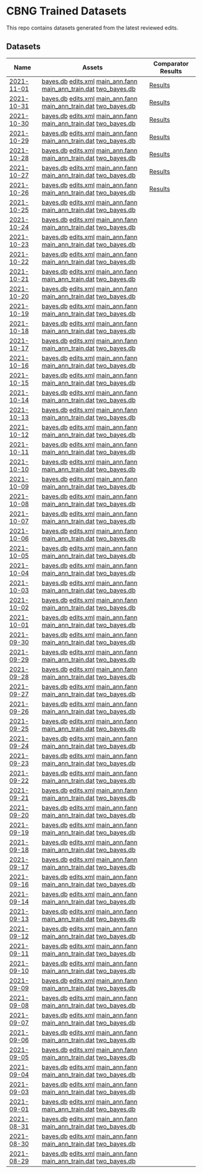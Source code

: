 # CBNG Trained Datasets

This repo contains datasets generated from the latest reviewed edits.

## Datasets

| Name | Assets | Comparator Results |
| ---- | ------ | ------------------ |
| [2021-11-01](https://github.com/cluebotng/trained-datasets/releases/tag/2021-11-01) | [bayes.db](https://github.com/cluebotng/trained-datasets/releases/download/2021-11-01/bayes.db) [edits.xml](https://github.com/cluebotng/trained-datasets/releases/download/2021-11-01/edits.xml) [main_ann.fann](https://github.com/cluebotng/trained-datasets/releases/download/2021-11-01/main_ann.fann) [main_ann_train.dat](https://github.com/cluebotng/trained-datasets/releases/download/2021-11-01/main_ann_train.dat) [two_bayes.db](https://github.com/cluebotng/trained-datasets/releases/download/2021-11-01/two_bayes.db) | [Results](https://github.com/cluebotng/trained-datasets/releases/download/2021-11-01/comparator.md) |
| [2021-10-31](https://github.com/cluebotng/trained-datasets/releases/tag/2021-10-31) | [bayes.db](https://github.com/cluebotng/trained-datasets/releases/download/2021-10-31/bayes.db) [edits.xml](https://github.com/cluebotng/trained-datasets/releases/download/2021-10-31/edits.xml) [main_ann.fann](https://github.com/cluebotng/trained-datasets/releases/download/2021-10-31/main_ann.fann) [main_ann_train.dat](https://github.com/cluebotng/trained-datasets/releases/download/2021-10-31/main_ann_train.dat) [two_bayes.db](https://github.com/cluebotng/trained-datasets/releases/download/2021-10-31/two_bayes.db) | [Results](https://github.com/cluebotng/trained-datasets/releases/download/2021-10-31/comparator.md) |
| [2021-10-30](https://github.com/cluebotng/trained-datasets/releases/tag/2021-10-30) | [bayes.db](https://github.com/cluebotng/trained-datasets/releases/download/2021-10-30/bayes.db) [edits.xml](https://github.com/cluebotng/trained-datasets/releases/download/2021-10-30/edits.xml) [main_ann.fann](https://github.com/cluebotng/trained-datasets/releases/download/2021-10-30/main_ann.fann) [main_ann_train.dat](https://github.com/cluebotng/trained-datasets/releases/download/2021-10-30/main_ann_train.dat) [two_bayes.db](https://github.com/cluebotng/trained-datasets/releases/download/2021-10-30/two_bayes.db) | [Results](https://github.com/cluebotng/trained-datasets/releases/download/2021-10-30/comparator.md) |
| [2021-10-29](https://github.com/cluebotng/trained-datasets/releases/tag/2021-10-29) | [bayes.db](https://github.com/cluebotng/trained-datasets/releases/download/2021-10-29/bayes.db) [edits.xml](https://github.com/cluebotng/trained-datasets/releases/download/2021-10-29/edits.xml) [main_ann.fann](https://github.com/cluebotng/trained-datasets/releases/download/2021-10-29/main_ann.fann) [main_ann_train.dat](https://github.com/cluebotng/trained-datasets/releases/download/2021-10-29/main_ann_train.dat) [two_bayes.db](https://github.com/cluebotng/trained-datasets/releases/download/2021-10-29/two_bayes.db) | [Results](https://github.com/cluebotng/trained-datasets/releases/download/2021-10-29/comparator.md) |
| [2021-10-28](https://github.com/cluebotng/trained-datasets/releases/tag/2021-10-28) | [bayes.db](https://github.com/cluebotng/trained-datasets/releases/download/2021-10-28/bayes.db) [edits.xml](https://github.com/cluebotng/trained-datasets/releases/download/2021-10-28/edits.xml) [main_ann.fann](https://github.com/cluebotng/trained-datasets/releases/download/2021-10-28/main_ann.fann) [main_ann_train.dat](https://github.com/cluebotng/trained-datasets/releases/download/2021-10-28/main_ann_train.dat) [two_bayes.db](https://github.com/cluebotng/trained-datasets/releases/download/2021-10-28/two_bayes.db) | [Results](https://github.com/cluebotng/trained-datasets/releases/download/2021-10-28/comparator.md) |
| [2021-10-27](https://github.com/cluebotng/trained-datasets/releases/tag/2021-10-27) | [bayes.db](https://github.com/cluebotng/trained-datasets/releases/download/2021-10-27/bayes.db) [edits.xml](https://github.com/cluebotng/trained-datasets/releases/download/2021-10-27/edits.xml) [main_ann.fann](https://github.com/cluebotng/trained-datasets/releases/download/2021-10-27/main_ann.fann) [main_ann_train.dat](https://github.com/cluebotng/trained-datasets/releases/download/2021-10-27/main_ann_train.dat) [two_bayes.db](https://github.com/cluebotng/trained-datasets/releases/download/2021-10-27/two_bayes.db) | [Results](https://github.com/cluebotng/trained-datasets/releases/download/2021-10-27/comparator.md) |
| [2021-10-26](https://github.com/cluebotng/trained-datasets/releases/tag/2021-10-26) | [bayes.db](https://github.com/cluebotng/trained-datasets/releases/download/2021-10-26/bayes.db) [edits.xml](https://github.com/cluebotng/trained-datasets/releases/download/2021-10-26/edits.xml) [main_ann.fann](https://github.com/cluebotng/trained-datasets/releases/download/2021-10-26/main_ann.fann) [main_ann_train.dat](https://github.com/cluebotng/trained-datasets/releases/download/2021-10-26/main_ann_train.dat) [two_bayes.db](https://github.com/cluebotng/trained-datasets/releases/download/2021-10-26/two_bayes.db) | [Results](https://github.com/cluebotng/trained-datasets/releases/download/2021-10-26/comparator.md) |
| [2021-10-25](https://github.com/cluebotng/trained-datasets/releases/tag/2021-10-25) | [bayes.db](https://github.com/cluebotng/trained-datasets/releases/download/2021-10-25/bayes.db) [edits.xml](https://github.com/cluebotng/trained-datasets/releases/download/2021-10-25/edits.xml) [main_ann.fann](https://github.com/cluebotng/trained-datasets/releases/download/2021-10-25/main_ann.fann) [main_ann_train.dat](https://github.com/cluebotng/trained-datasets/releases/download/2021-10-25/main_ann_train.dat) [two_bayes.db](https://github.com/cluebotng/trained-datasets/releases/download/2021-10-25/two_bayes.db) |  |
| [2021-10-24](https://github.com/cluebotng/trained-datasets/releases/tag/2021-10-24) | [bayes.db](https://github.com/cluebotng/trained-datasets/releases/download/2021-10-24/bayes.db) [edits.xml](https://github.com/cluebotng/trained-datasets/releases/download/2021-10-24/edits.xml) [main_ann.fann](https://github.com/cluebotng/trained-datasets/releases/download/2021-10-24/main_ann.fann) [main_ann_train.dat](https://github.com/cluebotng/trained-datasets/releases/download/2021-10-24/main_ann_train.dat) [two_bayes.db](https://github.com/cluebotng/trained-datasets/releases/download/2021-10-24/two_bayes.db) |  |
| [2021-10-23](https://github.com/cluebotng/trained-datasets/releases/tag/2021-10-23) | [bayes.db](https://github.com/cluebotng/trained-datasets/releases/download/2021-10-23/bayes.db) [edits.xml](https://github.com/cluebotng/trained-datasets/releases/download/2021-10-23/edits.xml) [main_ann.fann](https://github.com/cluebotng/trained-datasets/releases/download/2021-10-23/main_ann.fann) [main_ann_train.dat](https://github.com/cluebotng/trained-datasets/releases/download/2021-10-23/main_ann_train.dat) [two_bayes.db](https://github.com/cluebotng/trained-datasets/releases/download/2021-10-23/two_bayes.db) |  |
| [2021-10-22](https://github.com/cluebotng/trained-datasets/releases/tag/2021-10-22) | [bayes.db](https://github.com/cluebotng/trained-datasets/releases/download/2021-10-22/bayes.db) [edits.xml](https://github.com/cluebotng/trained-datasets/releases/download/2021-10-22/edits.xml) [main_ann.fann](https://github.com/cluebotng/trained-datasets/releases/download/2021-10-22/main_ann.fann) [main_ann_train.dat](https://github.com/cluebotng/trained-datasets/releases/download/2021-10-22/main_ann_train.dat) [two_bayes.db](https://github.com/cluebotng/trained-datasets/releases/download/2021-10-22/two_bayes.db) |  |
| [2021-10-21](https://github.com/cluebotng/trained-datasets/releases/tag/2021-10-21) | [bayes.db](https://github.com/cluebotng/trained-datasets/releases/download/2021-10-21/bayes.db) [edits.xml](https://github.com/cluebotng/trained-datasets/releases/download/2021-10-21/edits.xml) [main_ann.fann](https://github.com/cluebotng/trained-datasets/releases/download/2021-10-21/main_ann.fann) [main_ann_train.dat](https://github.com/cluebotng/trained-datasets/releases/download/2021-10-21/main_ann_train.dat) [two_bayes.db](https://github.com/cluebotng/trained-datasets/releases/download/2021-10-21/two_bayes.db) |  |
| [2021-10-20](https://github.com/cluebotng/trained-datasets/releases/tag/2021-10-20) | [bayes.db](https://github.com/cluebotng/trained-datasets/releases/download/2021-10-20/bayes.db) [edits.xml](https://github.com/cluebotng/trained-datasets/releases/download/2021-10-20/edits.xml) [main_ann.fann](https://github.com/cluebotng/trained-datasets/releases/download/2021-10-20/main_ann.fann) [main_ann_train.dat](https://github.com/cluebotng/trained-datasets/releases/download/2021-10-20/main_ann_train.dat) [two_bayes.db](https://github.com/cluebotng/trained-datasets/releases/download/2021-10-20/two_bayes.db) |  |
| [2021-10-19](https://github.com/cluebotng/trained-datasets/releases/tag/2021-10-19) | [bayes.db](https://github.com/cluebotng/trained-datasets/releases/download/2021-10-19/bayes.db) [edits.xml](https://github.com/cluebotng/trained-datasets/releases/download/2021-10-19/edits.xml) [main_ann.fann](https://github.com/cluebotng/trained-datasets/releases/download/2021-10-19/main_ann.fann) [main_ann_train.dat](https://github.com/cluebotng/trained-datasets/releases/download/2021-10-19/main_ann_train.dat) [two_bayes.db](https://github.com/cluebotng/trained-datasets/releases/download/2021-10-19/two_bayes.db) |  |
| [2021-10-18](https://github.com/cluebotng/trained-datasets/releases/tag/2021-10-18) | [bayes.db](https://github.com/cluebotng/trained-datasets/releases/download/2021-10-18/bayes.db) [edits.xml](https://github.com/cluebotng/trained-datasets/releases/download/2021-10-18/edits.xml) [main_ann.fann](https://github.com/cluebotng/trained-datasets/releases/download/2021-10-18/main_ann.fann) [main_ann_train.dat](https://github.com/cluebotng/trained-datasets/releases/download/2021-10-18/main_ann_train.dat) [two_bayes.db](https://github.com/cluebotng/trained-datasets/releases/download/2021-10-18/two_bayes.db) |  |
| [2021-10-17](https://github.com/cluebotng/trained-datasets/releases/tag/2021-10-17) | [bayes.db](https://github.com/cluebotng/trained-datasets/releases/download/2021-10-17/bayes.db) [edits.xml](https://github.com/cluebotng/trained-datasets/releases/download/2021-10-17/edits.xml) [main_ann.fann](https://github.com/cluebotng/trained-datasets/releases/download/2021-10-17/main_ann.fann) [main_ann_train.dat](https://github.com/cluebotng/trained-datasets/releases/download/2021-10-17/main_ann_train.dat) [two_bayes.db](https://github.com/cluebotng/trained-datasets/releases/download/2021-10-17/two_bayes.db) |  |
| [2021-10-16](https://github.com/cluebotng/trained-datasets/releases/tag/2021-10-16) | [bayes.db](https://github.com/cluebotng/trained-datasets/releases/download/2021-10-16/bayes.db) [edits.xml](https://github.com/cluebotng/trained-datasets/releases/download/2021-10-16/edits.xml) [main_ann.fann](https://github.com/cluebotng/trained-datasets/releases/download/2021-10-16/main_ann.fann) [main_ann_train.dat](https://github.com/cluebotng/trained-datasets/releases/download/2021-10-16/main_ann_train.dat) [two_bayes.db](https://github.com/cluebotng/trained-datasets/releases/download/2021-10-16/two_bayes.db) |  |
| [2021-10-15](https://github.com/cluebotng/trained-datasets/releases/tag/2021-10-15) | [bayes.db](https://github.com/cluebotng/trained-datasets/releases/download/2021-10-15/bayes.db) [edits.xml](https://github.com/cluebotng/trained-datasets/releases/download/2021-10-15/edits.xml) [main_ann.fann](https://github.com/cluebotng/trained-datasets/releases/download/2021-10-15/main_ann.fann) [main_ann_train.dat](https://github.com/cluebotng/trained-datasets/releases/download/2021-10-15/main_ann_train.dat) [two_bayes.db](https://github.com/cluebotng/trained-datasets/releases/download/2021-10-15/two_bayes.db) |  |
| [2021-10-14](https://github.com/cluebotng/trained-datasets/releases/tag/2021-10-14) | [bayes.db](https://github.com/cluebotng/trained-datasets/releases/download/2021-10-14/bayes.db) [edits.xml](https://github.com/cluebotng/trained-datasets/releases/download/2021-10-14/edits.xml) [main_ann.fann](https://github.com/cluebotng/trained-datasets/releases/download/2021-10-14/main_ann.fann) [main_ann_train.dat](https://github.com/cluebotng/trained-datasets/releases/download/2021-10-14/main_ann_train.dat) [two_bayes.db](https://github.com/cluebotng/trained-datasets/releases/download/2021-10-14/two_bayes.db) |  |
| [2021-10-13](https://github.com/cluebotng/trained-datasets/releases/tag/2021-10-13) | [bayes.db](https://github.com/cluebotng/trained-datasets/releases/download/2021-10-13/bayes.db) [edits.xml](https://github.com/cluebotng/trained-datasets/releases/download/2021-10-13/edits.xml) [main_ann.fann](https://github.com/cluebotng/trained-datasets/releases/download/2021-10-13/main_ann.fann) [main_ann_train.dat](https://github.com/cluebotng/trained-datasets/releases/download/2021-10-13/main_ann_train.dat) [two_bayes.db](https://github.com/cluebotng/trained-datasets/releases/download/2021-10-13/two_bayes.db) |  |
| [2021-10-12](https://github.com/cluebotng/trained-datasets/releases/tag/2021-10-12) | [bayes.db](https://github.com/cluebotng/trained-datasets/releases/download/2021-10-12/bayes.db) [edits.xml](https://github.com/cluebotng/trained-datasets/releases/download/2021-10-12/edits.xml) [main_ann.fann](https://github.com/cluebotng/trained-datasets/releases/download/2021-10-12/main_ann.fann) [main_ann_train.dat](https://github.com/cluebotng/trained-datasets/releases/download/2021-10-12/main_ann_train.dat) [two_bayes.db](https://github.com/cluebotng/trained-datasets/releases/download/2021-10-12/two_bayes.db) |  |
| [2021-10-11](https://github.com/cluebotng/trained-datasets/releases/tag/2021-10-11) | [bayes.db](https://github.com/cluebotng/trained-datasets/releases/download/2021-10-11/bayes.db) [edits.xml](https://github.com/cluebotng/trained-datasets/releases/download/2021-10-11/edits.xml) [main_ann.fann](https://github.com/cluebotng/trained-datasets/releases/download/2021-10-11/main_ann.fann) [main_ann_train.dat](https://github.com/cluebotng/trained-datasets/releases/download/2021-10-11/main_ann_train.dat) [two_bayes.db](https://github.com/cluebotng/trained-datasets/releases/download/2021-10-11/two_bayes.db) |  |
| [2021-10-10](https://github.com/cluebotng/trained-datasets/releases/tag/2021-10-10) | [bayes.db](https://github.com/cluebotng/trained-datasets/releases/download/2021-10-10/bayes.db) [edits.xml](https://github.com/cluebotng/trained-datasets/releases/download/2021-10-10/edits.xml) [main_ann.fann](https://github.com/cluebotng/trained-datasets/releases/download/2021-10-10/main_ann.fann) [main_ann_train.dat](https://github.com/cluebotng/trained-datasets/releases/download/2021-10-10/main_ann_train.dat) [two_bayes.db](https://github.com/cluebotng/trained-datasets/releases/download/2021-10-10/two_bayes.db) |  |
| [2021-10-09](https://github.com/cluebotng/trained-datasets/releases/tag/2021-10-09) | [bayes.db](https://github.com/cluebotng/trained-datasets/releases/download/2021-10-09/bayes.db) [edits.xml](https://github.com/cluebotng/trained-datasets/releases/download/2021-10-09/edits.xml) [main_ann.fann](https://github.com/cluebotng/trained-datasets/releases/download/2021-10-09/main_ann.fann) [main_ann_train.dat](https://github.com/cluebotng/trained-datasets/releases/download/2021-10-09/main_ann_train.dat) [two_bayes.db](https://github.com/cluebotng/trained-datasets/releases/download/2021-10-09/two_bayes.db) |  |
| [2021-10-08](https://github.com/cluebotng/trained-datasets/releases/tag/2021-10-08) | [bayes.db](https://github.com/cluebotng/trained-datasets/releases/download/2021-10-08/bayes.db) [edits.xml](https://github.com/cluebotng/trained-datasets/releases/download/2021-10-08/edits.xml) [main_ann.fann](https://github.com/cluebotng/trained-datasets/releases/download/2021-10-08/main_ann.fann) [main_ann_train.dat](https://github.com/cluebotng/trained-datasets/releases/download/2021-10-08/main_ann_train.dat) [two_bayes.db](https://github.com/cluebotng/trained-datasets/releases/download/2021-10-08/two_bayes.db) |  |
| [2021-10-07](https://github.com/cluebotng/trained-datasets/releases/tag/2021-10-07) | [bayes.db](https://github.com/cluebotng/trained-datasets/releases/download/2021-10-07/bayes.db) [edits.xml](https://github.com/cluebotng/trained-datasets/releases/download/2021-10-07/edits.xml) [main_ann.fann](https://github.com/cluebotng/trained-datasets/releases/download/2021-10-07/main_ann.fann) [main_ann_train.dat](https://github.com/cluebotng/trained-datasets/releases/download/2021-10-07/main_ann_train.dat) [two_bayes.db](https://github.com/cluebotng/trained-datasets/releases/download/2021-10-07/two_bayes.db) |  |
| [2021-10-06](https://github.com/cluebotng/trained-datasets/releases/tag/2021-10-06) | [bayes.db](https://github.com/cluebotng/trained-datasets/releases/download/2021-10-06/bayes.db) [edits.xml](https://github.com/cluebotng/trained-datasets/releases/download/2021-10-06/edits.xml) [main_ann.fann](https://github.com/cluebotng/trained-datasets/releases/download/2021-10-06/main_ann.fann) [main_ann_train.dat](https://github.com/cluebotng/trained-datasets/releases/download/2021-10-06/main_ann_train.dat) [two_bayes.db](https://github.com/cluebotng/trained-datasets/releases/download/2021-10-06/two_bayes.db) |  |
| [2021-10-05](https://github.com/cluebotng/trained-datasets/releases/tag/2021-10-05) | [bayes.db](https://github.com/cluebotng/trained-datasets/releases/download/2021-10-05/bayes.db) [edits.xml](https://github.com/cluebotng/trained-datasets/releases/download/2021-10-05/edits.xml) [main_ann.fann](https://github.com/cluebotng/trained-datasets/releases/download/2021-10-05/main_ann.fann) [main_ann_train.dat](https://github.com/cluebotng/trained-datasets/releases/download/2021-10-05/main_ann_train.dat) [two_bayes.db](https://github.com/cluebotng/trained-datasets/releases/download/2021-10-05/two_bayes.db) |  |
| [2021-10-04](https://github.com/cluebotng/trained-datasets/releases/tag/2021-10-04) | [bayes.db](https://github.com/cluebotng/trained-datasets/releases/download/2021-10-04/bayes.db) [edits.xml](https://github.com/cluebotng/trained-datasets/releases/download/2021-10-04/edits.xml) [main_ann.fann](https://github.com/cluebotng/trained-datasets/releases/download/2021-10-04/main_ann.fann) [main_ann_train.dat](https://github.com/cluebotng/trained-datasets/releases/download/2021-10-04/main_ann_train.dat) [two_bayes.db](https://github.com/cluebotng/trained-datasets/releases/download/2021-10-04/two_bayes.db) |  |
| [2021-10-03](https://github.com/cluebotng/trained-datasets/releases/tag/2021-10-03) | [bayes.db](https://github.com/cluebotng/trained-datasets/releases/download/2021-10-03/bayes.db) [edits.xml](https://github.com/cluebotng/trained-datasets/releases/download/2021-10-03/edits.xml) [main_ann.fann](https://github.com/cluebotng/trained-datasets/releases/download/2021-10-03/main_ann.fann) [main_ann_train.dat](https://github.com/cluebotng/trained-datasets/releases/download/2021-10-03/main_ann_train.dat) [two_bayes.db](https://github.com/cluebotng/trained-datasets/releases/download/2021-10-03/two_bayes.db) |  |
| [2021-10-02](https://github.com/cluebotng/trained-datasets/releases/tag/2021-10-02) | [bayes.db](https://github.com/cluebotng/trained-datasets/releases/download/2021-10-02/bayes.db) [edits.xml](https://github.com/cluebotng/trained-datasets/releases/download/2021-10-02/edits.xml) [main_ann.fann](https://github.com/cluebotng/trained-datasets/releases/download/2021-10-02/main_ann.fann) [main_ann_train.dat](https://github.com/cluebotng/trained-datasets/releases/download/2021-10-02/main_ann_train.dat) [two_bayes.db](https://github.com/cluebotng/trained-datasets/releases/download/2021-10-02/two_bayes.db) |  |
| [2021-10-01](https://github.com/cluebotng/trained-datasets/releases/tag/2021-10-01) | [bayes.db](https://github.com/cluebotng/trained-datasets/releases/download/2021-10-01/bayes.db) [edits.xml](https://github.com/cluebotng/trained-datasets/releases/download/2021-10-01/edits.xml) [main_ann.fann](https://github.com/cluebotng/trained-datasets/releases/download/2021-10-01/main_ann.fann) [main_ann_train.dat](https://github.com/cluebotng/trained-datasets/releases/download/2021-10-01/main_ann_train.dat) [two_bayes.db](https://github.com/cluebotng/trained-datasets/releases/download/2021-10-01/two_bayes.db) |  |
| [2021-09-30](https://github.com/cluebotng/trained-datasets/releases/tag/2021-09-30) | [bayes.db](https://github.com/cluebotng/trained-datasets/releases/download/2021-09-30/bayes.db) [edits.xml](https://github.com/cluebotng/trained-datasets/releases/download/2021-09-30/edits.xml) [main_ann.fann](https://github.com/cluebotng/trained-datasets/releases/download/2021-09-30/main_ann.fann) [main_ann_train.dat](https://github.com/cluebotng/trained-datasets/releases/download/2021-09-30/main_ann_train.dat) [two_bayes.db](https://github.com/cluebotng/trained-datasets/releases/download/2021-09-30/two_bayes.db) |  |
| [2021-09-29](https://github.com/cluebotng/trained-datasets/releases/tag/2021-09-29) | [bayes.db](https://github.com/cluebotng/trained-datasets/releases/download/2021-09-29/bayes.db) [edits.xml](https://github.com/cluebotng/trained-datasets/releases/download/2021-09-29/edits.xml) [main_ann.fann](https://github.com/cluebotng/trained-datasets/releases/download/2021-09-29/main_ann.fann) [main_ann_train.dat](https://github.com/cluebotng/trained-datasets/releases/download/2021-09-29/main_ann_train.dat) [two_bayes.db](https://github.com/cluebotng/trained-datasets/releases/download/2021-09-29/two_bayes.db) |  |
| [2021-09-28](https://github.com/cluebotng/trained-datasets/releases/tag/2021-09-28) | [bayes.db](https://github.com/cluebotng/trained-datasets/releases/download/2021-09-28/bayes.db) [edits.xml](https://github.com/cluebotng/trained-datasets/releases/download/2021-09-28/edits.xml) [main_ann.fann](https://github.com/cluebotng/trained-datasets/releases/download/2021-09-28/main_ann.fann) [main_ann_train.dat](https://github.com/cluebotng/trained-datasets/releases/download/2021-09-28/main_ann_train.dat) [two_bayes.db](https://github.com/cluebotng/trained-datasets/releases/download/2021-09-28/two_bayes.db) |  |
| [2021-09-27](https://github.com/cluebotng/trained-datasets/releases/tag/2021-09-27) | [bayes.db](https://github.com/cluebotng/trained-datasets/releases/download/2021-09-27/bayes.db) [edits.xml](https://github.com/cluebotng/trained-datasets/releases/download/2021-09-27/edits.xml) [main_ann.fann](https://github.com/cluebotng/trained-datasets/releases/download/2021-09-27/main_ann.fann) [main_ann_train.dat](https://github.com/cluebotng/trained-datasets/releases/download/2021-09-27/main_ann_train.dat) [two_bayes.db](https://github.com/cluebotng/trained-datasets/releases/download/2021-09-27/two_bayes.db) |  |
| [2021-09-26](https://github.com/cluebotng/trained-datasets/releases/tag/2021-09-26) | [bayes.db](https://github.com/cluebotng/trained-datasets/releases/download/2021-09-26/bayes.db) [edits.xml](https://github.com/cluebotng/trained-datasets/releases/download/2021-09-26/edits.xml) [main_ann.fann](https://github.com/cluebotng/trained-datasets/releases/download/2021-09-26/main_ann.fann) [main_ann_train.dat](https://github.com/cluebotng/trained-datasets/releases/download/2021-09-26/main_ann_train.dat) [two_bayes.db](https://github.com/cluebotng/trained-datasets/releases/download/2021-09-26/two_bayes.db) |  |
| [2021-09-25](https://github.com/cluebotng/trained-datasets/releases/tag/2021-09-25) | [bayes.db](https://github.com/cluebotng/trained-datasets/releases/download/2021-09-25/bayes.db) [edits.xml](https://github.com/cluebotng/trained-datasets/releases/download/2021-09-25/edits.xml) [main_ann.fann](https://github.com/cluebotng/trained-datasets/releases/download/2021-09-25/main_ann.fann) [main_ann_train.dat](https://github.com/cluebotng/trained-datasets/releases/download/2021-09-25/main_ann_train.dat) [two_bayes.db](https://github.com/cluebotng/trained-datasets/releases/download/2021-09-25/two_bayes.db) |  |
| [2021-09-24](https://github.com/cluebotng/trained-datasets/releases/tag/2021-09-24) | [bayes.db](https://github.com/cluebotng/trained-datasets/releases/download/2021-09-24/bayes.db) [edits.xml](https://github.com/cluebotng/trained-datasets/releases/download/2021-09-24/edits.xml) [main_ann.fann](https://github.com/cluebotng/trained-datasets/releases/download/2021-09-24/main_ann.fann) [main_ann_train.dat](https://github.com/cluebotng/trained-datasets/releases/download/2021-09-24/main_ann_train.dat) [two_bayes.db](https://github.com/cluebotng/trained-datasets/releases/download/2021-09-24/two_bayes.db) |  |
| [2021-09-23](https://github.com/cluebotng/trained-datasets/releases/tag/2021-09-23) | [bayes.db](https://github.com/cluebotng/trained-datasets/releases/download/2021-09-23/bayes.db) [edits.xml](https://github.com/cluebotng/trained-datasets/releases/download/2021-09-23/edits.xml) [main_ann.fann](https://github.com/cluebotng/trained-datasets/releases/download/2021-09-23/main_ann.fann) [main_ann_train.dat](https://github.com/cluebotng/trained-datasets/releases/download/2021-09-23/main_ann_train.dat) [two_bayes.db](https://github.com/cluebotng/trained-datasets/releases/download/2021-09-23/two_bayes.db) |  |
| [2021-09-22](https://github.com/cluebotng/trained-datasets/releases/tag/2021-09-22) | [bayes.db](https://github.com/cluebotng/trained-datasets/releases/download/2021-09-22/bayes.db) [edits.xml](https://github.com/cluebotng/trained-datasets/releases/download/2021-09-22/edits.xml) [main_ann.fann](https://github.com/cluebotng/trained-datasets/releases/download/2021-09-22/main_ann.fann) [main_ann_train.dat](https://github.com/cluebotng/trained-datasets/releases/download/2021-09-22/main_ann_train.dat) [two_bayes.db](https://github.com/cluebotng/trained-datasets/releases/download/2021-09-22/two_bayes.db) |  |
| [2021-09-21](https://github.com/cluebotng/trained-datasets/releases/tag/2021-09-21) | [bayes.db](https://github.com/cluebotng/trained-datasets/releases/download/2021-09-21/bayes.db) [edits.xml](https://github.com/cluebotng/trained-datasets/releases/download/2021-09-21/edits.xml) [main_ann.fann](https://github.com/cluebotng/trained-datasets/releases/download/2021-09-21/main_ann.fann) [main_ann_train.dat](https://github.com/cluebotng/trained-datasets/releases/download/2021-09-21/main_ann_train.dat) [two_bayes.db](https://github.com/cluebotng/trained-datasets/releases/download/2021-09-21/two_bayes.db) |  |
| [2021-09-20](https://github.com/cluebotng/trained-datasets/releases/tag/2021-09-20) | [bayes.db](https://github.com/cluebotng/trained-datasets/releases/download/2021-09-20/bayes.db) [edits.xml](https://github.com/cluebotng/trained-datasets/releases/download/2021-09-20/edits.xml) [main_ann.fann](https://github.com/cluebotng/trained-datasets/releases/download/2021-09-20/main_ann.fann) [main_ann_train.dat](https://github.com/cluebotng/trained-datasets/releases/download/2021-09-20/main_ann_train.dat) [two_bayes.db](https://github.com/cluebotng/trained-datasets/releases/download/2021-09-20/two_bayes.db) |  |
| [2021-09-19](https://github.com/cluebotng/trained-datasets/releases/tag/2021-09-19) | [bayes.db](https://github.com/cluebotng/trained-datasets/releases/download/2021-09-19/bayes.db) [edits.xml](https://github.com/cluebotng/trained-datasets/releases/download/2021-09-19/edits.xml) [main_ann.fann](https://github.com/cluebotng/trained-datasets/releases/download/2021-09-19/main_ann.fann) [main_ann_train.dat](https://github.com/cluebotng/trained-datasets/releases/download/2021-09-19/main_ann_train.dat) [two_bayes.db](https://github.com/cluebotng/trained-datasets/releases/download/2021-09-19/two_bayes.db) |  |
| [2021-09-18](https://github.com/cluebotng/trained-datasets/releases/tag/2021-09-18) | [bayes.db](https://github.com/cluebotng/trained-datasets/releases/download/2021-09-18/bayes.db) [edits.xml](https://github.com/cluebotng/trained-datasets/releases/download/2021-09-18/edits.xml) [main_ann.fann](https://github.com/cluebotng/trained-datasets/releases/download/2021-09-18/main_ann.fann) [main_ann_train.dat](https://github.com/cluebotng/trained-datasets/releases/download/2021-09-18/main_ann_train.dat) [two_bayes.db](https://github.com/cluebotng/trained-datasets/releases/download/2021-09-18/two_bayes.db) |  |
| [2021-09-17](https://github.com/cluebotng/trained-datasets/releases/tag/2021-09-17) | [bayes.db](https://github.com/cluebotng/trained-datasets/releases/download/2021-09-17/bayes.db) [edits.xml](https://github.com/cluebotng/trained-datasets/releases/download/2021-09-17/edits.xml) [main_ann.fann](https://github.com/cluebotng/trained-datasets/releases/download/2021-09-17/main_ann.fann) [main_ann_train.dat](https://github.com/cluebotng/trained-datasets/releases/download/2021-09-17/main_ann_train.dat) [two_bayes.db](https://github.com/cluebotng/trained-datasets/releases/download/2021-09-17/two_bayes.db) |  |
| [2021-09-16](https://github.com/cluebotng/trained-datasets/releases/tag/2021-09-16) | [bayes.db](https://github.com/cluebotng/trained-datasets/releases/download/2021-09-16/bayes.db) [edits.xml](https://github.com/cluebotng/trained-datasets/releases/download/2021-09-16/edits.xml) [main_ann.fann](https://github.com/cluebotng/trained-datasets/releases/download/2021-09-16/main_ann.fann) [main_ann_train.dat](https://github.com/cluebotng/trained-datasets/releases/download/2021-09-16/main_ann_train.dat) [two_bayes.db](https://github.com/cluebotng/trained-datasets/releases/download/2021-09-16/two_bayes.db) |  |
| [2021-09-14](https://github.com/cluebotng/trained-datasets/releases/tag/2021-09-14) | [bayes.db](https://github.com/cluebotng/trained-datasets/releases/download/2021-09-14/bayes.db) [edits.xml](https://github.com/cluebotng/trained-datasets/releases/download/2021-09-14/edits.xml) [main_ann.fann](https://github.com/cluebotng/trained-datasets/releases/download/2021-09-14/main_ann.fann) [main_ann_train.dat](https://github.com/cluebotng/trained-datasets/releases/download/2021-09-14/main_ann_train.dat) [two_bayes.db](https://github.com/cluebotng/trained-datasets/releases/download/2021-09-14/two_bayes.db) |  |
| [2021-09-13](https://github.com/cluebotng/trained-datasets/releases/tag/2021-09-13) | [bayes.db](https://github.com/cluebotng/trained-datasets/releases/download/2021-09-13/bayes.db) [edits.xml](https://github.com/cluebotng/trained-datasets/releases/download/2021-09-13/edits.xml) [main_ann.fann](https://github.com/cluebotng/trained-datasets/releases/download/2021-09-13/main_ann.fann) [main_ann_train.dat](https://github.com/cluebotng/trained-datasets/releases/download/2021-09-13/main_ann_train.dat) [two_bayes.db](https://github.com/cluebotng/trained-datasets/releases/download/2021-09-13/two_bayes.db) |  |
| [2021-09-12](https://github.com/cluebotng/trained-datasets/releases/tag/2021-09-12) | [bayes.db](https://github.com/cluebotng/trained-datasets/releases/download/2021-09-12/bayes.db) [edits.xml](https://github.com/cluebotng/trained-datasets/releases/download/2021-09-12/edits.xml) [main_ann.fann](https://github.com/cluebotng/trained-datasets/releases/download/2021-09-12/main_ann.fann) [main_ann_train.dat](https://github.com/cluebotng/trained-datasets/releases/download/2021-09-12/main_ann_train.dat) [two_bayes.db](https://github.com/cluebotng/trained-datasets/releases/download/2021-09-12/two_bayes.db) |  |
| [2021-09-11](https://github.com/cluebotng/trained-datasets/releases/tag/2021-09-11) | [bayes.db](https://github.com/cluebotng/trained-datasets/releases/download/2021-09-11/bayes.db) [edits.xml](https://github.com/cluebotng/trained-datasets/releases/download/2021-09-11/edits.xml) [main_ann.fann](https://github.com/cluebotng/trained-datasets/releases/download/2021-09-11/main_ann.fann) [main_ann_train.dat](https://github.com/cluebotng/trained-datasets/releases/download/2021-09-11/main_ann_train.dat) [two_bayes.db](https://github.com/cluebotng/trained-datasets/releases/download/2021-09-11/two_bayes.db) |  |
| [2021-09-10](https://github.com/cluebotng/trained-datasets/releases/tag/2021-09-10) | [bayes.db](https://github.com/cluebotng/trained-datasets/releases/download/2021-09-10/bayes.db) [edits.xml](https://github.com/cluebotng/trained-datasets/releases/download/2021-09-10/edits.xml) [main_ann.fann](https://github.com/cluebotng/trained-datasets/releases/download/2021-09-10/main_ann.fann) [main_ann_train.dat](https://github.com/cluebotng/trained-datasets/releases/download/2021-09-10/main_ann_train.dat) [two_bayes.db](https://github.com/cluebotng/trained-datasets/releases/download/2021-09-10/two_bayes.db) |  |
| [2021-09-09](https://github.com/cluebotng/trained-datasets/releases/tag/2021-09-09) | [bayes.db](https://github.com/cluebotng/trained-datasets/releases/download/2021-09-09/bayes.db) [edits.xml](https://github.com/cluebotng/trained-datasets/releases/download/2021-09-09/edits.xml) [main_ann.fann](https://github.com/cluebotng/trained-datasets/releases/download/2021-09-09/main_ann.fann) [main_ann_train.dat](https://github.com/cluebotng/trained-datasets/releases/download/2021-09-09/main_ann_train.dat) [two_bayes.db](https://github.com/cluebotng/trained-datasets/releases/download/2021-09-09/two_bayes.db) |  |
| [2021-09-08](https://github.com/cluebotng/trained-datasets/releases/tag/2021-09-08) | [bayes.db](https://github.com/cluebotng/trained-datasets/releases/download/2021-09-08/bayes.db) [edits.xml](https://github.com/cluebotng/trained-datasets/releases/download/2021-09-08/edits.xml) [main_ann.fann](https://github.com/cluebotng/trained-datasets/releases/download/2021-09-08/main_ann.fann) [main_ann_train.dat](https://github.com/cluebotng/trained-datasets/releases/download/2021-09-08/main_ann_train.dat) [two_bayes.db](https://github.com/cluebotng/trained-datasets/releases/download/2021-09-08/two_bayes.db) |  |
| [2021-09-07](https://github.com/cluebotng/trained-datasets/releases/tag/2021-09-07) | [bayes.db](https://github.com/cluebotng/trained-datasets/releases/download/2021-09-07/bayes.db) [edits.xml](https://github.com/cluebotng/trained-datasets/releases/download/2021-09-07/edits.xml) [main_ann.fann](https://github.com/cluebotng/trained-datasets/releases/download/2021-09-07/main_ann.fann) [main_ann_train.dat](https://github.com/cluebotng/trained-datasets/releases/download/2021-09-07/main_ann_train.dat) [two_bayes.db](https://github.com/cluebotng/trained-datasets/releases/download/2021-09-07/two_bayes.db) |  |
| [2021-09-06](https://github.com/cluebotng/trained-datasets/releases/tag/2021-09-06) | [bayes.db](https://github.com/cluebotng/trained-datasets/releases/download/2021-09-06/bayes.db) [edits.xml](https://github.com/cluebotng/trained-datasets/releases/download/2021-09-06/edits.xml) [main_ann.fann](https://github.com/cluebotng/trained-datasets/releases/download/2021-09-06/main_ann.fann) [main_ann_train.dat](https://github.com/cluebotng/trained-datasets/releases/download/2021-09-06/main_ann_train.dat) [two_bayes.db](https://github.com/cluebotng/trained-datasets/releases/download/2021-09-06/two_bayes.db) |  |
| [2021-09-05](https://github.com/cluebotng/trained-datasets/releases/tag/2021-09-05) | [bayes.db](https://github.com/cluebotng/trained-datasets/releases/download/2021-09-05/bayes.db) [edits.xml](https://github.com/cluebotng/trained-datasets/releases/download/2021-09-05/edits.xml) [main_ann.fann](https://github.com/cluebotng/trained-datasets/releases/download/2021-09-05/main_ann.fann) [main_ann_train.dat](https://github.com/cluebotng/trained-datasets/releases/download/2021-09-05/main_ann_train.dat) [two_bayes.db](https://github.com/cluebotng/trained-datasets/releases/download/2021-09-05/two_bayes.db) |  |
| [2021-09-04](https://github.com/cluebotng/trained-datasets/releases/tag/2021-09-04) | [bayes.db](https://github.com/cluebotng/trained-datasets/releases/download/2021-09-04/bayes.db) [edits.xml](https://github.com/cluebotng/trained-datasets/releases/download/2021-09-04/edits.xml) [main_ann.fann](https://github.com/cluebotng/trained-datasets/releases/download/2021-09-04/main_ann.fann) [main_ann_train.dat](https://github.com/cluebotng/trained-datasets/releases/download/2021-09-04/main_ann_train.dat) [two_bayes.db](https://github.com/cluebotng/trained-datasets/releases/download/2021-09-04/two_bayes.db) |  |
| [2021-09-03](https://github.com/cluebotng/trained-datasets/releases/tag/2021-09-03) | [bayes.db](https://github.com/cluebotng/trained-datasets/releases/download/2021-09-03/bayes.db) [edits.xml](https://github.com/cluebotng/trained-datasets/releases/download/2021-09-03/edits.xml) [main_ann.fann](https://github.com/cluebotng/trained-datasets/releases/download/2021-09-03/main_ann.fann) [main_ann_train.dat](https://github.com/cluebotng/trained-datasets/releases/download/2021-09-03/main_ann_train.dat) [two_bayes.db](https://github.com/cluebotng/trained-datasets/releases/download/2021-09-03/two_bayes.db) |  |
| [2021-09-01](https://github.com/cluebotng/trained-datasets/releases/tag/2021-09-01) | [bayes.db](https://github.com/cluebotng/trained-datasets/releases/download/2021-09-01/bayes.db) [edits.xml](https://github.com/cluebotng/trained-datasets/releases/download/2021-09-01/edits.xml) [main_ann.fann](https://github.com/cluebotng/trained-datasets/releases/download/2021-09-01/main_ann.fann) [main_ann_train.dat](https://github.com/cluebotng/trained-datasets/releases/download/2021-09-01/main_ann_train.dat) [two_bayes.db](https://github.com/cluebotng/trained-datasets/releases/download/2021-09-01/two_bayes.db) |  |
| [2021-08-31](https://github.com/cluebotng/trained-datasets/releases/tag/2021-08-31) | [bayes.db](https://github.com/cluebotng/trained-datasets/releases/download/2021-08-31/bayes.db) [edits.xml](https://github.com/cluebotng/trained-datasets/releases/download/2021-08-31/edits.xml) [main_ann.fann](https://github.com/cluebotng/trained-datasets/releases/download/2021-08-31/main_ann.fann) [main_ann_train.dat](https://github.com/cluebotng/trained-datasets/releases/download/2021-08-31/main_ann_train.dat) [two_bayes.db](https://github.com/cluebotng/trained-datasets/releases/download/2021-08-31/two_bayes.db) |  |
| [2021-08-30](https://github.com/cluebotng/trained-datasets/releases/tag/2021-08-30) | [bayes.db](https://github.com/cluebotng/trained-datasets/releases/download/2021-08-30/bayes.db) [edits.xml](https://github.com/cluebotng/trained-datasets/releases/download/2021-08-30/edits.xml) [main_ann.fann](https://github.com/cluebotng/trained-datasets/releases/download/2021-08-30/main_ann.fann) [main_ann_train.dat](https://github.com/cluebotng/trained-datasets/releases/download/2021-08-30/main_ann_train.dat) [two_bayes.db](https://github.com/cluebotng/trained-datasets/releases/download/2021-08-30/two_bayes.db) |  |
| [2021-08-29](https://github.com/cluebotng/trained-datasets/releases/tag/2021-08-29) | [bayes.db](https://github.com/cluebotng/trained-datasets/releases/download/2021-08-29/bayes.db) [edits.xml](https://github.com/cluebotng/trained-datasets/releases/download/2021-08-29/edits.xml) [main_ann.fann](https://github.com/cluebotng/trained-datasets/releases/download/2021-08-29/main_ann.fann) [main_ann_train.dat](https://github.com/cluebotng/trained-datasets/releases/download/2021-08-29/main_ann_train.dat) [two_bayes.db](https://github.com/cluebotng/trained-datasets/releases/download/2021-08-29/two_bayes.db) |  |
